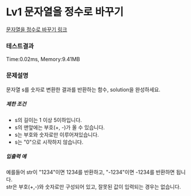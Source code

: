 # Lv1 문자열을 정수로 바꾸기
 [문자열을 정수로 바꾸기 링크](https://school.programmers.co.kr/learn/courses/30/lessons/12925)

### 테스트결과
 Time:0.02ms, Memory:9.41MB

### 문제설명
<p>문자열 s를 숫자로 변환한 결과를 반환하는 함수, solution을 완성하세요.</p>

<h5>제한 조건</h5>

<ul>
    <li>s의 길이는 1 이상 5이하입니다.</li>
    <li>s의 맨앞에는 부호(+, -)가 올 수 있습니다.</li>
    <li>s는 부호와 숫자로만 이루어져있습니다.</li>
    <li>s는 "0"으로 시작하지 않습니다.</li>
</ul>

<h5>입출력 예</h5>

<p>예를들어 str이 "1234"이면 1234를 반환하고, "-1234"이면 -1234를 반환하면 됩니다.<br>
str은 부호(+,-)와 숫자로만 구성되어 있고, 잘못된 값이 입력되는 경우는 없습니다.</p>
